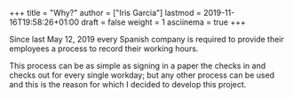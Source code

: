 +++
title = "Why?"
author = ["Iris Garcia"]
lastmod = 2019-11-16T19:58:26+01:00
draft = false
weight = 1
asciinema = true
+++

Since last May 12, 2019 every Spanish company is required to provide
their employees a process to record their working hours.

This process can be as simple as signing in a paper the checks in and
checks out for every single workday; but any other process can be used
and this is the reason for which I decided to develop this project.
